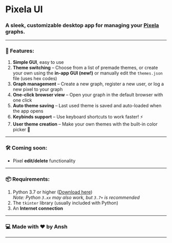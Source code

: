 # Pixela UI

### A sleek, customizable desktop app for managing your [Pixela](https://pixe.la) graphs.

---

### 🚀 Features:
1. **Simple GUI**, easy to use
2. **Theme switching** – Choose from a list of premade themes, or create your own using the **in-app GUI (new!)** or manually edit the `themes.json` file (uses hex codes)
3. **Graph management** – Create a new graph, register a new user, or log a new pixel to your graph
4. **One-click browser view** – Open your graph in the default browser with one click
5. **Auto theme saving** – Last used theme is saved and auto-loaded when the app opens
6. **Keybinds support** – Use keyboard shortcuts to work faster! ⚡
7. **User theme creation** – Make your own themes with the built-in color picker 🎨

---

### 🛠️ Coming soon:
- Pixel **edit/delete** functionality

---

### 📦 Requirements:
1. Python 3.7 or higher ([Download here](https://python.org/downloads))  
   _Note: Python `3.xx` may also work, but `3.7+` is recommended_
2. The `tkinter` library (usually included with Python)
3. An **Internet connection**

---

### 💻 Made with ❤️ by Ansh
---